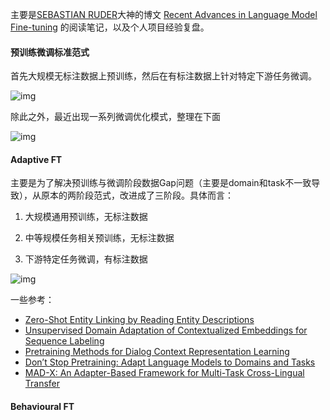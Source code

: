 主要是[SEBASTIAN RUDER](https://ruder.io/author/sebastian/index.html)大神的博文 [Recent Advances in Language Model Fine-tuning](https://ruder.io/recent-advances-lm-fine-tuning/) 的阅读笔记，以及个人项目经验复盘。

#### 预训练微调标准范式

首先大规模无标注数据上预训练，然后在有标注数据上针对特定下游任务微调。

![img](https://ruder.io/content/images/2021/02/pretraining_finetuning.png)

除此之外，最近出现一系列微调优化模式，整理在下面

![img](https://ruder.io/content/images/2021/02/fine-tuning_methods_overview.png)



#### Adaptive FT

主要是为了解决预训练与微调阶段数据Gap问题（主要是domain和task不一致导致），从原本的两阶段范式，改进成了三阶段。具体而言：

1. 大规模通用预训练，无标注数据
2. 中等规模任务相关预训练，无标注数据

3. 下游特定任务微调，有标注数据

![img](https://ruder.io/content/images/2021/02/adaptive_fine-tuning-1.png)

一些参考：

- [Zero-Shot Entity Linking by Reading Entity Descriptions](https://www.aclweb.org/anthology/P19-1335.pdf)
- [Unsupervised Domain Adaptation of Contextualized Embeddings for Sequence Labeling](https://www.aclweb.org/anthology/D19-1433.pdf)
- [Pretraining Methods for Dialog Context Representation Learning](https://www.aclweb.org/anthology/P19-1373.pdf)
- [Don’t Stop Pretraining: Adapt Language Models to Domains and Tasks](https://www.aclweb.org/anthology/2020.acl-main.740.pdf)
- [MAD-X: An Adapter-Based Framework for Multi-Task Cross-Lingual Transfer](https://www.aclweb.org/anthology/2020.emnlp-main.617.pdf)

#### Behavioural FT

